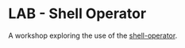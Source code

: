 LAB - Shell Operator
====================

A workshop exploring the use of the [shell-operator](https://github.com/flant/shell-operator_).
